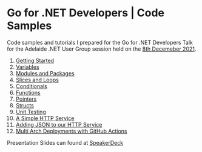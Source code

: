 # Go for .NET Developers | Code Samples

Code samples and tutorials I prepared for the Go for .NET Developers Talk for the Adelaide .NET User Group session held on the [8th Decemeber 2021](https://www.meetup.com/Adelaide-dotNET/events/282173557/).

1. [Getting Started](https://github.com/sahansera/adnug-go/tree/main/1-getting-started)
2. [Variables](https://github.com/sahansera/adnug-go/tree/main/2-variables)
3. [Modules and Packages](https://github.com/sahansera/adnug-go/tree/main/3-modules)
4. [Slices and Loops](https://github.com/sahansera/adnug-go/tree/main/4-slices-loops)
5. [Conditionals](https://github.com/sahansera/adnug-go/tree/main/5-conditionals)
6. [Functions](https://github.com/sahansera/adnug-go/tree/main/6-functions)
7. [Pointers](https://github.com/sahansera/adnug-go/tree/main/7-pointers)
8. [Structs](https://github.com/sahansera/adnug-go/tree/main/8-structs)
9. [Unit Testing](https://github.com/sahansera/adnug-go/tree/main/9-unit-testing)
10. [A Simple HTTP Service](https://github.com/sahansera/adnug-go/tree/main/10-http-service)
11. [Adding JSON to our HTTP Service](https://github.com/sahansera/adnug-go/tree/main/11-http-service-json)
12. [Multi Arch Deployments with GitHub Actions](https://github.com/sahansera/adnug-go/tree/main/12-multi-arch-deployments)

Presentation Slides can found at [SpeakerDeck](https://speakerdeck.com/sahansera/go-for-net-developers)
